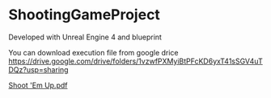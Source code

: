# ShootingGameProject

Developed with Unreal Engine 4 and blueprint

You can download execution file from google drice
https://drive.google.com/drive/folders/1vzwfPXMyiBtPFcKD6yxT41sSGV4uTDQz?usp=sharing

[Shoot 'Em Up.pdf](https://github.com/Tuesberry/ShootingGameProject/files/8645185/Shoot.Em.Up.pdf)
